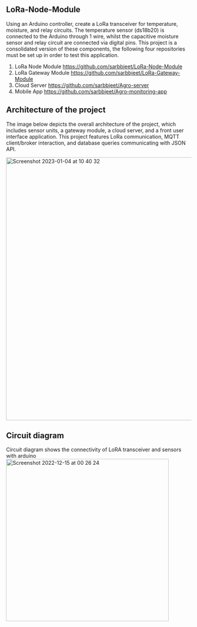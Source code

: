 ## LoRa-Node-Module
Using an Arduino controller, create a LoRa transceiver for temperature, moisture, and relay circuits. The temperature sensor (ds18b20) 
is connected to the Arduino through 1 wire, whilst the capacitive moisture sensor and relay circuit are connected via digital pins. 
This project is a consolidated version of these components, the following four repositories must be set up in order to test this application.
1. LoRa Node Module  https://github.com/sarbbjeet/LoRa-Node-Module 
2. LoRa Gateway Module https://github.com/sarbbjeet/LoRa-Gateway-Module
3. Cloud Server https://github.com/sarbbjeet/Agro-server
4. Mobile App https://github.com/sarbbjeet/Agro-monitoring-app

## Architecture of the project 
The image below depicts the overall architecture of the project, which includes sensor units, a gateway module, a cloud server, and a front user interface application.
This project features LoRa communication, MQTT client/broker interaction, and database queries communicating with JSON API.


<img width="716" alt="Screenshot 2023-01-04 at 10 40 32" src="https://user-images.githubusercontent.com/9445093/211218105-fccd1078-afa1-4744-a16c-c1dd53dca03f.png">

## Circuit diagram 
Circuit diagram shows the connectivity of LoRA transceiver and sensors with arduino
<img width="442" alt="Screenshot 2022-12-15 at 00 26 24" src="https://user-images.githubusercontent.com/9445093/211222904-3b0ecbcc-78ca-4c83-8012-907968df4d48.png">
